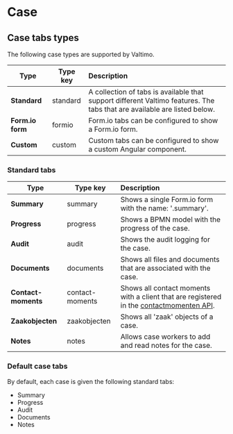 # Case

## Case tabs types

The following case types are supported by Valtimo.

| Type             | Type key | Description                                                                                                              |
|------------------|----------|:-------------------------------------------------------------------------------------------------------------------------|
| **Standard**     | standard | A collection of tabs is available that support different Valtimo features. The tabs that are available are listed below. |
| **Form.io form** | formio   | Form.io tabs can be configured to show a Form.io form.                                                                   |
| **Custom**       | custom   | Custom tabs can be configured to show a custom Angular component.                                                        |


### Standard tabs

| Type                | Type key        | Description                                                                                                                                                             |
|---------------------|-----------------|:------------------------------------------------------------------------------------------------------------------------------------------------------------------------|
| **Summary**         | summary         | Shows a single Form.io form with the name: '<case-key>.summary'.                                                                                                        |
| **Progress**        | progress        | Shows a BPMN model with the progress of the case.                                                                                                                       |
| **Audit**           | audit           | Shows the audit logging for the case.                                                                                                                                   |
| **Documents**       | documents       | Shows all files and documents that are associated with the case.                                                                                                        |
| **Contact-moments** | contact-moments | Shows all contact moments with a client that are registered in the [contactmomenten API](https://vng-realisatie.github.io/gemma-zaken/standaard/contactmomenten/index). |
| **Zaakobjecten**    | zaakobjecten    | Shows all 'zaak' objects of a case.                                                                                                                                     |
| **Notes**           | notes           | Allows case workers to add and read notes for the case.                                                                                                                 |

### Default case tabs

By default, each case is given the following standard tabs:
- Summary
- Progress
- Audit
- Documents
- Notes
